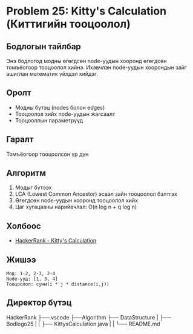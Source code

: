 # Problem 25: Kitty's Calculation (Киттигийн тооцоолол)

## Бодлогын тайлбар

Энэ бодлогод модны өгөгдсөн node-уудын хооронд өгөгдсөн томъёогоор тооцоолол хийнэ. Ихэвчлэн node-уудын хоорондын зайг ашиглан математик үйлдэл хийдэг.

## Оролт

- Модны бүтэц (nodes болон edges)
- Тооцоолол хийх node-уудын жагсаалт
- Тооцооллын параметрүүд

## Гаралт

Томъёогоор тооцоолсон үр дүн

## Алгоритм

1. Модыг бүтээх
2. LCA (Lowest Common Ancestor) эсвэл зайн тооцоолол бэлтгэх
3. Өгөгдсөн node-уудын хооронд тооцоолол хийх
4. Цаг хугацааны нарийвчлал: O(n log n + q log n)

## Холбоос

- [HackerRank - Kitty's Calculation](https://www.hackerrank.com/challenges/kittys-calculations-on-a-tree)

## Жишээ

```
Мод: 1-2, 2-3, 2-4
Node-ууд: [1, 3, 4]
Тооцоолол: сумм(i * j * distance(i,j))
```

## Директор бүтэц
HackerRank
    ├──.vscode
    ├──Algorithm
    ├── DataStructure
    |   ├── Bodlogo25
    |   |   ├── KittysCalculation.java
    |   |   └── README.md